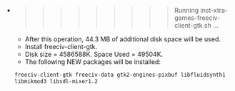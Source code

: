 * >>>>>>>>> Running inst-xtra-games-freeciv-client-gtk.sh ...
  * After this operation, 44.3 MB of additional disk space will be used.
  * Install freeciv-client-gtk.
  * Disk size = 4586588K. Space Used = 49504K.
  * The following NEW packages will be installed:
  ```bash
  freeciv-client-gtk freeciv-data gtk2-engines-pixbuf libfluidsynth1
  libmikmod3 libsdl-mixer1.2
  ```
